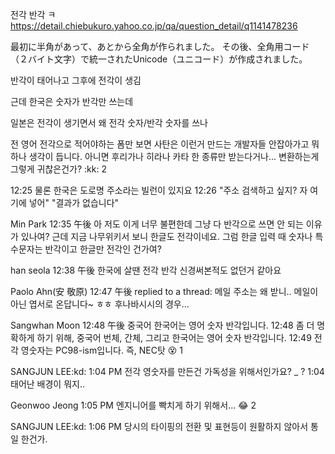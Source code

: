 전각 반각 ㅋ
https://detail.chiebukuro.yahoo.co.jp/qa/question_detail/q1141478236

最初に半角があって、あとから全角が作られました。
その後、全角用コード（２バイト文字）で統一されたUnicode（ユニコード）が作成されました。


반각이 태어나고 그후에 전각이 생김


근데 한국은 숫자가 반각만 쓰는데


일본은 전각이 생기면서 왜 전각 숫자/반각 숫자를 쓰나


전 영어 전각으로 적어야하는 폼만 보면 사탄은 이런거 만드는 개발자들 안잡아가고 뭐 하나 생각이 듭니다. 아니면 후리가나 히라나 카타 한 종류만 받는다거나... 변환하는게 그렇게 귀찮은건가?
:kk:
2

12:25
물론 한국은 도로명 주소라는 빌런이 있지요
12:26
"주소 검색하고 싶지? 자 여기에 넣어"
"결과가 없습니다"

Min Park  12:35 午後
아 저도 이게 너무 불편한데 그냥 다 반각으로 쓰면 안 되는 이유가 있나여?
근데 지금 나무위키서 보니 한글도 전각이네요. 그럼 한글 입력 때 숫자나 특수문자는 반각이고 한글만 전각인 건가여?

han seola  12:38 午後
한국에 살땐 전각 반각 신경써본적도 없던거 같아요

Paolo Ahn(安 敬原)  12:47 午後
replied to a thread:
메일 주소는 왜 받니..
메일이 아닌 엽서로 온답니다~ ㅎㅎ 후나바시시의 경우...

Sangwhan Moon  12:48 午後
중국어 한국어는 영어 숫자 반각입니다.
12:48
좀 더 명확하게 하기 위해, 중국어 번체, 간체, 그리고 한국어는 영어 숫자 반각입니다.
12:49
전각 영숫자는 PC98-ism입니다. 즉, NEC탓
:dizzy_face:
1


SANGJUN LEE:kd:  1:04 PM
전각 영숫자를 만든건 가독성을 위해서인가요? _ ?
1:04
태어난 배경이 뭐지..

Geonwoo Jeong  1:05 PM
엔지니어를 빡치게 하기 위해서...
:joy:
2


SANGJUN LEE:kd:  1:06 PM
당시의 타이핑의 전환 및 표현등이 원활하지 않아서 통일 한건가.